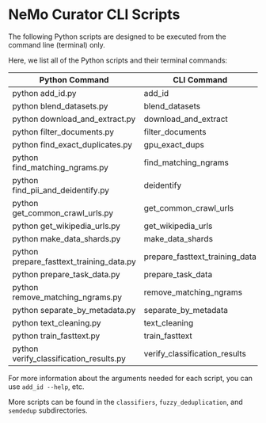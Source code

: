 # NeMo Curator CLI Scripts

The following Python scripts are designed to be executed from the command line (terminal) only.

Here, we list all of the Python scripts and their terminal commands:

| Python Command                           | CLI Command                    |
|------------------------------------------|--------------------------------|
| python add_id.py                         | add_id                         |
| python blend_datasets.py                 | blend_datasets                 |
| python download_and_extract.py           | download_and_extract           |
| python filter_documents.py               | filter_documents               |
| python find_exact_duplicates.py          | gpu_exact_dups                 |
| python find_matching_ngrams.py           | find_matching_ngrams           |
| python find_pii_and_deidentify.py        | deidentify                     |
| python get_common_crawl_urls.py          | get_common_crawl_urls          |
| python get_wikipedia_urls.py             | get_wikipedia_urls             |
| python make_data_shards.py               | make_data_shards               |
| python prepare_fasttext_training_data.py | prepare_fasttext_training_data |
| python prepare_task_data.py              | prepare_task_data              |
| python remove_matching_ngrams.py         | remove_matching_ngrams         |
| python separate_by_metadata.py           | separate_by_metadata           |
| python text_cleaning.py                  | text_cleaning                  |
| python train_fasttext.py                 | train_fasttext                 |
| python verify_classification_results.py  | verify_classification_results  |

For more information about the arguments needed for each script, you can use `add_id --help`, etc.

More scripts can be found in the `classifiers`, `fuzzy_deduplication`, and `semdedup` subdirectories.
